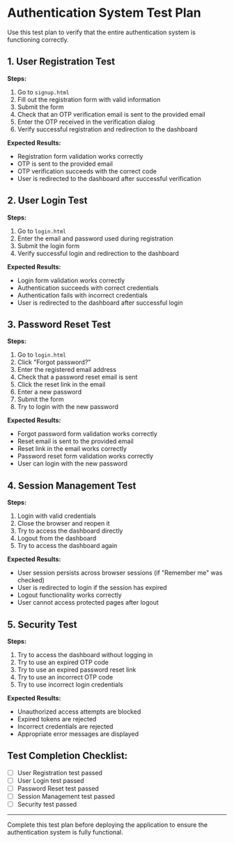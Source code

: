 # Authentication System Test Plan

Use this test plan to verify that the entire authentication system is functioning correctly.

## 1. User Registration Test

**Steps:**
1. Go to `signup.html`
2. Fill out the registration form with valid information
3. Submit the form
4. Check that an OTP verification email is sent to the provided email
5. Enter the OTP received in the verification dialog
6. Verify successful registration and redirection to the dashboard

**Expected Results:**
- Registration form validation works correctly
- OTP is sent to the provided email
- OTP verification succeeds with the correct code
- User is redirected to the dashboard after successful verification

## 2. User Login Test

**Steps:**
1. Go to `login.html`
2. Enter the email and password used during registration
3. Submit the login form
4. Verify successful login and redirection to the dashboard

**Expected Results:**
- Login form validation works correctly
- Authentication succeeds with correct credentials
- Authentication fails with incorrect credentials
- User is redirected to the dashboard after successful login

## 3. Password Reset Test

**Steps:**
1. Go to `login.html`
2. Click "Forgot password?"
3. Enter the registered email address
4. Check that a password reset email is sent
5. Click the reset link in the email
6. Enter a new password
7. Submit the form
8. Try to login with the new password

**Expected Results:**
- Forgot password form validation works correctly
- Reset email is sent to the provided email
- Reset link in the email works correctly
- Password reset form validation works correctly
- User can login with the new password

## 4. Session Management Test

**Steps:**
1. Login with valid credentials
2. Close the browser and reopen it
3. Try to access the dashboard directly
4. Logout from the dashboard
5. Try to access the dashboard again

**Expected Results:**
- User session persists across browser sessions (if "Remember me" was checked)
- User is redirected to login if the session has expired
- Logout functionality works correctly
- User cannot access protected pages after logout

## 5. Security Test

**Steps:**
1. Try to access the dashboard without logging in
2. Try to use an expired OTP code
3. Try to use an expired password reset link
4. Try to use an incorrect OTP code
5. Try to use incorrect login credentials

**Expected Results:**
- Unauthorized access attempts are blocked
- Expired tokens are rejected
- Incorrect credentials are rejected
- Appropriate error messages are displayed

## Test Completion Checklist:

- [ ] User Registration test passed
- [ ] User Login test passed
- [ ] Password Reset test passed
- [ ] Session Management test passed
- [ ] Security test passed

---

Complete this test plan before deploying the application to ensure the authentication system is fully functional.